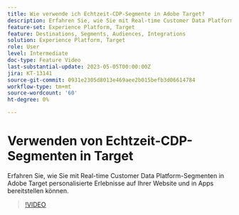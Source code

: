 ```yaml
---
title: Wie verwende ich Echtzeit-CDP-Segmente in Adobe Target?
description: Erfahren Sie, wie Sie mit Real-time Customer Data Platform-Segmenten in Adobe Target personalisierte Erlebnisse auf Ihrer Website und in Apps bereitstellen können.
feature-set: Experience Platform, Target
feature: Destinations, Segments, Audiences, Integrations
solution: Experience Platform, Target
role: User
level: Intermediate
doc-type: Feature Video
last-substantial-update: 2023-05-05T00:00:00Z
jira: KT-13141
source-git-commit: 0931e2305d8013e469aee2b015befb3d06614784
workflow-type: tm+mt
source-wordcount: '60'
ht-degree: 0%

---
```



# Verwenden von Echtzeit-CDP-Segmenten in Target

Erfahren Sie, wie Sie mit Real-time Customer Data Platform-Segmenten in Adobe Target personalisierte Erlebnisse auf Ihrer Website und in Apps bereitstellen können.

>[!VIDEO](https://video.tv.adobe.com/v/3419149/?learn=on)
